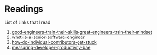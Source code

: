 # Readings
List of Links that I read

1. [good-engineers-train-their-skills-great-engineers-train-their-mindset](https://medium.com/@juraj.malenica/good-engineers-train-their-skills-great-engineers-train-their-mindset-0ee0427ba0ea)
2. [what-is-a-senior-software-engineer](https://newsletter.pragmaticengineer.com/p/what-is-a-senior-software-engineer)
3. [how-do-individual-contributors-get-stuck](https://skamille.medium.com/how-do-individual-contributors-get-stuck-63102ba43516)
4. [measuring-developer-productivity-bae](https://newsletter.pragmaticengineer.com/p/measuring-developer-productivity-bae)
